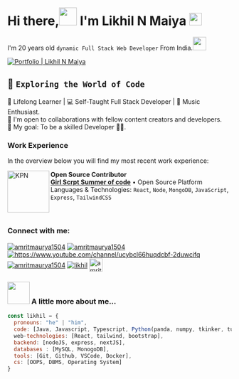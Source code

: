 # Hi there,<img src="https://media.giphy.com/media/hvRJCLFzcasrR4ia7z/giphy.gif" height="40px" width="40px"> I'm Likhil N Maiya  <img src="https://emojis.slackmojis.com/emojis/images/1531849430/4246/blob-sunglasses.gif?1531849430" width="28"/>
I'm 20 years old `dynamic Full Stack Web Developer` From India.<img src="https://media.giphy.com/media/WUlplcMpOCEmTGBtBW/giphy.gif" width="30"> 

<a href="https://lickhillsportfolio.netlify.app/" target="_blank">
  <img src="https://img.shields.io/website?label=portfolio&style=for-the-badge&url=https://lickhillsportfolio.netlify.app/" alt="Portfolio | Likhil N Maiya">
</a>

## 🌟 `Exploring the World of Code`

🌱 Lifelong Learner | 💻 Self-Taught Full Stack Developer | 🎵 Music Enthusiast. <br />
👯 I'm open to collaborations with fellow content creators and developers. <br />
🥅 My goal: To be a skilled Developer 👨‍💻. <br />


### Work Experience
In the overview below you will find my most recent work experience:

<a href="https://gssoc.girlscript.tech/project" target="_blank">
  <img align="left" height="94px" width="94px" alt="KPN" src="https://gssoc.girlscript.tech/GS_logo_White.svg"/>
</a>

**Open Source Contributor** \
<a href="https://gssoc.girlscript.tech/project" target="_blank">**Girl Scrpt Summer of code**</a> • Open Source Platform \
Languages & Technologies: `React`, `Node`, `MongoDB`, `JavaScript`, `Express`, `TailwindCSS` \
<br/>
<br/>

### Connect with me:

<p align="left">
<a href="https://www.linkedin.com/in/likhilnmaiya/" target="_blank"><img align="center" src="https://img.shields.io/badge/linkedin-%230077B5.svg?style=for-the-badge&logo=linkedin&logoColor=white" alt="amritmaurya1504" /></a>
<a href="https://instagram.com/maiyarse" target="_blank"><img align="center" src="https://img.shields.io/badge/Instagram-%23E4405F.svg?style=for-the-badge&logo=Instagram&logoColor=white" alt="amritmaurya1504" /></a>
<a href="https://www.youtube.com/@AgreetoDisagree3" target="_blank"><img align="center" src="https://img.shields.io/badge/YouTube-%23FF0000.svg?style=for-the-badge&logo=YouTube&logoColor=white" alt="https://www.youtube.com/channel/ucybcl66huqdcbf-2duwcifq" /></a>
<a href="https://leetcode.com/lickhill/" target="_blank"><img align="center" src="https://img.shields.io/badge/LeetCode-000000?style=for-the-badge&logo=LeetCode&logoColor=#d16c06" alt="amritmaurya1504" /></a>
<a href="https://lickhillsportfolio.netlify.app/resume.pdf" target="_blank"><img align="center" src="https://img.shields.io/badge/Resume-yellow?style=for-the-badge&logo=Resume&logoColor=black" alt="likhil" /></a>
<a href="https://www.geeksforgeeks.org/user/likhilnm17103/" target="_blank"><img align="center" src="https://raw.githubusercontent.com/rahuldkjain/github-profile-readme-generator/master/src/images/icons/Social/geeks-for-geeks.svg" alt="amritmaurya1504" height="30" widht="40" /></a>
</p>

### <img src="https://media.giphy.com/media/VgCDAzcKvsR6OM0uWg/giphy.gif" width="50"> A little more about me...  
```javascript
const likhil = {
  pronouns: "he" | "him",
  code: [Java, Javascript, Typescript, Python(panda, numpy, tkinker, turtle, matplotlib), HTML, CSS,  SQL, Data Structures & Algorithm, Problem Solving],
  web-technologies: [React, tailwind, bootstrap],
  backend: [nodeJS, express, nextJS],
  databases : [MySQL, MonogoDB],
  tools: [Git, Github, VSCode, Docker],
  cs: [OOPS, DBMS, Operating System]
}
